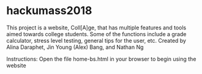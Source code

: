 # hackumass2018
This project is a website, Coll[A]ge, that has multiple features and tools aimed towards college students. Some of the functions include a grade calculator, stress level testing, general tips for the user, etc.
Created by Alina Daraphet, Jin Young (Alex) Bang, and Nathan Ng

Instructions: Open the file home-bs.html in your browser to begin using the website
